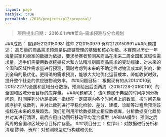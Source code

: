 ```yaml
---
layout: page
mathjax: true
permalink: /2016/projects/p12/proposal/
---
```

>项目提出日期： 2016.6.1
###菜鸟-需求预测与分仓规划

###成员：
崔绿叶2120150981
陈帅 2120150979
贺辉2120150991
###问题描述：
高质量的商品需求预测是供应链管理的基础和核心功能。本赛题以历史一年海量买家和卖家的数据为依据，要求参赛者预测某商品在未来二周全国和区域性需求量。选手们需要用数据挖掘技术和方法精准刻画商品需求的变动规律，对未来的全国和区域性需求量进行预测，同时考虑到未来的不确定性对物流成本的影响，做到全局的最优化。更精确的需求预测，能够大大地优化运营成本，降低收货时效，提升整个社会的供应链物流效率。
###问题目标：
根据现有的从20141010到20151227的全国和区域分仓数据，预测给出后面两周（20151228-20160110）的全国和区域分仓目标的库存量。
###问题解决：
该问题属于典型的时间序列分析问题，时间序列分析是指某一指标在一定周期内各个时间点上的数值，按时间先后顺序排列成数列，并对此数列进行平稳化检验、差分、建模、诊断等过程后预测该指标在未来的发展趋势。我们组利用所给数据建立相应数据库，分析数据变化趋势并对其进行清理，最后应用自动回归移动平均混合模型（ARIMA模型）预测之后两周的全国和区域分仓目标库存量。
###项目分工：
崔绿叶：对数据进行分析和清理
陈帅、贺辉：对预测模型进行构建和优化



